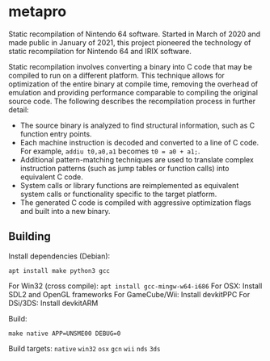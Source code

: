 # metapro
Static recompilation of Nintendo 64 software.  Started in March of 2020 and made public in January of 2021, this project pioneered the technology of static recompilation for Nintendo 64 and IRIX software.

Static recompilation involves converting a binary into C code that may be compiled to run on a different platform.  This technique allows for optimization of the entire binary at compile time, removing the overhead of emulation and providing performance comparable to compiling the original source code.  The following describes the recompilation process in further detail:
* The source binary is analyzed to find structural information, such as C function entry points.
* Each machine instruction is decoded and converted to a line of C code.  For example, `addiu t0,a0,a1` becomes `t0 = a0 + a1;`.
* Additional pattern-matching techniques are used to translate complex instruction patterns (such as jump tables or function calls) into equivalent C code.
* System calls or library functions are reimplemented as equivalent system calls or functionality specific to the target platform.
* The generated C code is compiled with aggressive optimization flags and built into a new binary.

## Building
Install dependencies (Debian):
```
apt install make python3 gcc
```
For Win32 (cross compile): `apt install gcc-mingw-w64-i686`
For OSX: Install SDL2 and OpenGL frameworks
For GameCube/Wii: Install devkitPPC
For DSi/3DS: Install devkitARM

Build:
```
make native APP=UNSME00 DEBUG=0
```
Build targets: `native` `win32` `osx` `gcn` `wii` `nds` `3ds`
